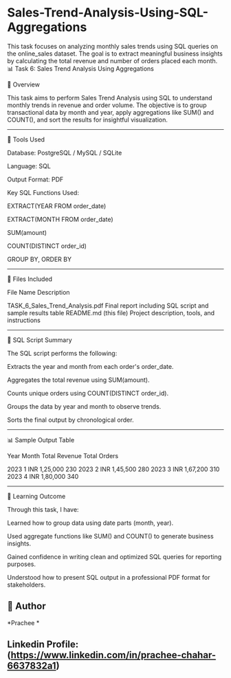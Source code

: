 # Sales-Trend-Analysis-Using-SQL-Aggregations
This task focuses on analyzing monthly sales trends using SQL queries on the online_sales dataset. The goal is to extract meaningful business insights by calculating the total revenue and number of orders placed each month.
📊 Task 6: Sales Trend Analysis Using Aggregations

📝 Overview

This task aims to perform Sales Trend Analysis using SQL to understand monthly trends in revenue and order volume. The objective is to group transactional data by month and year, apply aggregations like SUM() and COUNT(), and sort the results for insightful visualization.


---

🔧 Tools Used

Database: PostgreSQL / MySQL / SQLite

Language: SQL

Output Format: PDF

Key SQL Functions Used:

EXTRACT(YEAR FROM order_date)

EXTRACT(MONTH FROM order_date)

SUM(amount)

COUNT(DISTINCT order_id)

GROUP BY, ORDER BY




---

📁 Files Included

File Name	Description

TASK_6_Sales_Trend_Analysis.pdf	Final report including SQL script and sample results table
README.md (this file)	Project description, tools, and instructions



---

🧾 SQL Script Summary

The SQL script performs the following:

Extracts the year and month from each order's order_date.

Aggregates the total revenue using SUM(amount).

Counts unique orders using COUNT(DISTINCT order_id).

Groups the data by year and month to observe trends.

Sorts the final output by chronological order.



---

📊 Sample Output Table

Year	Month	Total Revenue	Total Orders

2023	1	INR 1,25,000	230
2023	2	INR 1,45,500	280
2023	3	INR 1,67,200	310
2023	4	INR 1,80,000	340



---

📌 Learning Outcome

Through this task, I have:

Learned how to group data using date parts (month, year).

Used aggregate functions like SUM() and COUNT() to generate business insights.

Gained confidence in writing clean and optimized SQL queries for reporting purposes.

Understood how to present SQL output in a professional PDF format for stakeholders.


## 💼 Author
*Prachee *

## Linkedin Profile: (https://www.linkedin.com/in/prachee-chahar-6637832a1)
